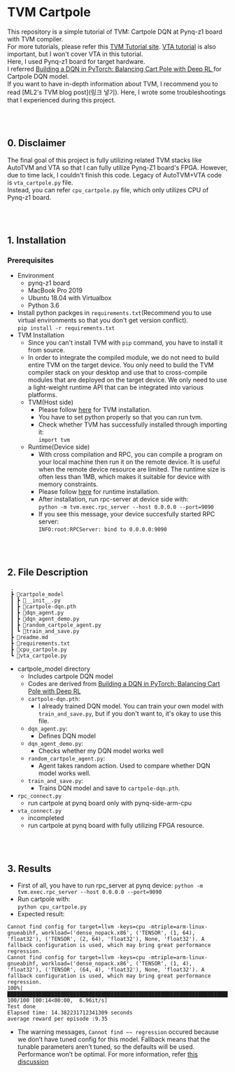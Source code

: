 # TVM Cartpole

This repository is a simple tutorial of TVM: Cartpole DQN at Pynq-z1 board with TVM compiler.  
For more tutorials, please refer this [TVM Tutorial site](https://tvm.apache.org/docs/tutorials/index.html). [VTA tutorial](https://tvm.apache.org/docs/vta/tutorials/index.html) is also important, but I won't cover VTA in this tutorial.  
Here, I used Pynq-z1 board for target hardware.  
I referred [Building a DQN in PyTorch: Balancing Cart Pole with Deep RL
](https://blog.gofynd.com/building-a-deep-q-network-in-pytorch-fa1086aa5435) for Cartpole DQN model. 
<br>
If you want to have in-depth information about TVM, I recommend you to read [ML2's TVM blog post](링크 넣기). Here, I wrote some troubleshootings that I experienced during this project.

<br>
<br>

## 0. Disclaimer
The final goal of this project is fully utilizing related TVM stacks like AutoTVM and VTA so that I can fully utilize Pynq-Z1 board's FPGA. However, due to time lack, I couldn't finish this code. Legacy of AutoTVM+VTA code is `vta_cartpole.py` file.  
Instead, you can refer `cpu_cartpole.py` file, which only utilizes CPU of Pynq-z1 board.

<br>
<br>

## 1. Installation
### Prerequisites
- Environment  
    - pynq-z1 board
    - MacBook Pro 2019
    - Ubuntu 18.04 with Virtualbox
    - Python 3.6
- Install python packges in `requirements.txt`(Recommend you to use virtual environments so that you don't get version conflict).  
    ```pip install -r requirements.txt```  
- TVM Installation
    - Since you can't install TVM with `pip` command, you have to install it from source.
    - In order to integrate the compiled module, we do not need to build entire TVM on the target device. You only need to build the TVM compiler stack on your desktop and use that to cross-compile modules that are deployed on the target device. We only need to use a light-weight runtime API that can be integrated into various platforms.
    - TVM(Host side)
        - Please follow [here](https://tvm.apache.org/docs/install/from_source.html) for TVM installation.
        - You have to set python properly so that you can run tvm.
        - Check whether TVM has successfully installed through importing it:  
            ```import tvm```
    - Runtime(Device side)
        - With cross compilation and RPC, you can compile a program on your local machine then run it on the remote device. It is useful when the remote device resource are limited. The runtime size is often less than 1MB, which makes it suitable for device with memory constraints.
        - Please follow [here](https://tvm.apache.org/docs/tutorials/get_started/cross_compilation_and_rpc.html) for runtime installation. 
        - After installation, run rpc-server at device side with:  
            ```python -m tvm.exec.rpc_server --host 0.0.0.0 --port=9090```
        - If you see this message, your device succesfully started RPC server:  
            ```INFO:root:RPCServer: bind to 0.0.0.0:9090```


<br>
<br>

## 2. File Description
```
 .
 ┣ 📂cartpole_model
 ┃ ┣ 📜__init__.py
 ┃ ┣ 📜cartpole-dqn.pth
 ┃ ┣ 📜dqn_agent.py
 ┃ ┣ 📜dqn_agent_demo.py
 ┃ ┣ 📜random_cartpole_agent.py
 ┃ ┗ 📜train_and_save.py
 ┣ 📜readme.md
 ┣ 📜requirements.txt
 ┣ 📜cpu_cartpole.py
 ┗ 📜vta_cartpole.py
```
- cartpole_model directory
    - Includes cartpole DQN model
    - Codes are derived from [Building a DQN in PyTorch: Balancing Cart Pole with Deep RL
](https://blog.gofynd.com/building-a-deep-q-network-in-pytorch-fa1086aa5435) 
    - `cartpole-dqn.pth`:
        - I already trained DQN model. You can train your own model with `train_and_save.py`, but if you don't want to, it's okay to use this file.
    - `dqn_agent.py`:
        - Defines DQN model
    - `dqn_agent_demo.py`:
        - Checks whether my DQN model works well
    - `random_cartpole_agent.py`:
        - Agent takes random action. Used to compare whether DQN model works well.
    - `train_and_save.py`:
        - Trains DQN model and save to `cartpole-dqn.pth`.
- `rpc_connect.py`
    - run cartpole at pynq board only with pynq-side-arm-cpu
- `vta_connect.py`  
    - incompleted
    - run cartpole at pynq board with fully utilizing FPGA resource.

<br>
<br>

## 3. Results
- First of all, you have to run rpc_server at pynq device:
```python -m tvm.exec.rpc_server --host 0.0.0.0 --port=9090```
- Run cartpole with:  
```python cpu_cartpole.py```
- Expected result:
```
Cannot find config for target=llvm -keys=cpu -mtriple=arm-linux-gnueabihf, workload=('dense_nopack.x86', ('TENSOR', (1, 64), 'float32'), ('TENSOR', (2, 64), 'float32'), None, 'float32'). A fallback configuration is used, which may bring great performance regression.
Cannot find config for target=llvm -keys=cpu -mtriple=arm-linux-gnueabihf, workload=('dense_nopack.x86', ('TENSOR', (1, 4), 'float32'), ('TENSOR', (64, 4), 'float32'), None, 'float32'). A fallback configuration is used, which may bring great performance regression.
100%|███████████████████████████████████████████████████████████████████████████████████████████████████████████████████| 100/100 [00:14<00:00,  6.96it/s]
Test done
Elapsed time: 14.382231712341309 seconds
average reward per episode :9.35
```
- The warning messages, `Cannot find ~~ regression` occured because we don’t have tuned config for this model. Fallback means that the tunable parameters aren’t tuned, so the defaults will be used. Performance won’t be optimal. For more information, refer [this discussion](https://discuss.tvm.apache.org/t/what-does-this-warning-cannot-find-config-for-target-cuda-mean/798)